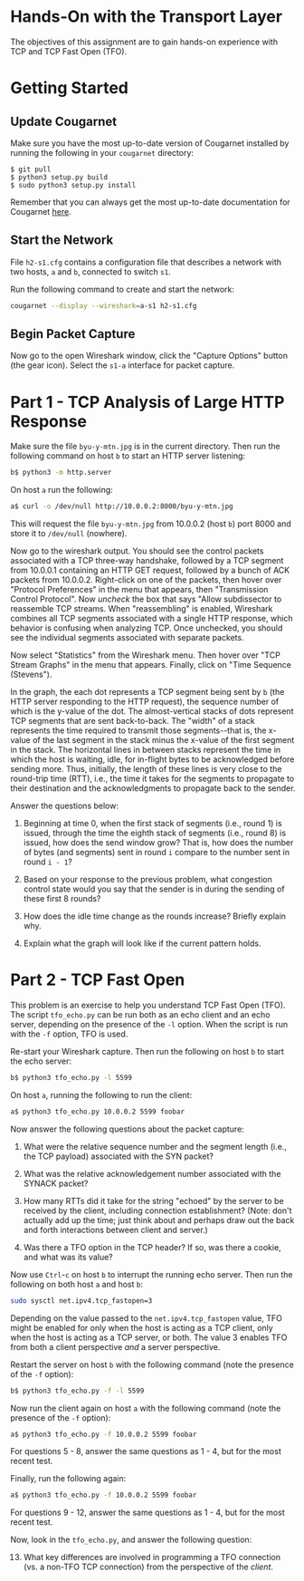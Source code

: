 # Hands-On with the Transport Layer

The objectives of this assignment are to gain hands-on experience with TCP and
TCP Fast Open (TFO).


# Getting Started

 
## Update Cougarnet

Make sure you have the most up-to-date version of Cougarnet installed by
running the following in your `cougarnet` directory:

```
$ git pull
$ python3 setup.py build
$ sudo python3 setup.py install
```

Remember that you can always get the most up-to-date documentation for
Cougarnet [here](https://github.com/cdeccio/cougarnet/blob/main/README.md).


## Start the Network

File `h2-s1.cfg` contains a configuration file that describes a network with
two hosts, `a` and `b`, connected to switch `s1`.

Run the following command to create and start the network:

```bash
cougarnet --display --wireshark=a-s1 h2-s1.cfg
```


## Begin Packet Capture
Now go to the open Wireshark window, click the "Capture Options" button (the
gear icon).  Select the `s1-a` interface for packet capture.


# Part 1 - TCP Analysis of Large HTTP Response

Make sure the file `byu-y-mtn.jpg` is in the current directory.  Then run the
following command on host `b` to start an HTTP server listening:

```bash
b$ python3 -m http.server
```

On host `a` run the following:

```bash
a$ curl -o /dev/null http://10.0.0.2:8000/byu-y-mtn.jpg
```

This will request the file `byu-y-mtn.jpg` from 10.0.0.2 (host `b`) port 8000
and store it to `/dev/null` (nowhere).

Now go to the wireshark output.  You should see the control packets associated
with a TCP three-way handshake, followed by a TCP segment from 10.0.0.1
containing an HTTP GET request, followed by a bunch of ACK packets from
10.0.0.2.  Right-click on one of the packets, then hover over "Protocol
Preferences" in the menu that appears, then "Transmission Control Protocol".
Now _uncheck_ the box that says "Allow subdissector to reassemble TCP streams.
When "reassembling" is enabled, Wireshark combines all TCP segments associated
with a single HTTP response, which behavior is confusing when analyzing TCP.
Once unchecked, you should see the individual segments associated with separate
packets.

Now select "Statistics" from the Wireshark menu.  Then hover over "TCP Stream
Graphs" in the menu that appears.  Finally, click on "Time Sequence (Stevens").

In the graph, the each dot represents a TCP segment being sent by `b` (the HTTP
server responding to the HTTP request), the sequence number of which is the
y-value of the dot.  The almost-vertical stacks of dots represent TCP segments
that are sent back-to-back.  The "width" of a stack represents the time
required to transmit those segments--that is, the x-value of the last segment
in the stack minus the x-value of the first segment in the stack.  The
horizontal lines in between stacks represent the time in which the host is
waiting, idle, for in-flight bytes to be acknowledged before sending more.
Thus, initially, the length of these lines is very close to the round-trip time
(RTT), i.e., the time it takes for the segments to propagate to their
destination and the acknowledgments to propagate back to the sender.  

Answer the questions below:

 1. Beginning at time 0, when the first stack of segments (i.e., round 1) is
    issued, through the time the eighth stack of segments (i.e., round 8) is
    issued, how does the send window grow?  That is, how does the number of
    bytes (and segments) sent in round `i` compare to the number sent in round
    `i - 1`?

 2. Based on your response to the previous problem, what congestion control
    state would you say that the sender is in during the sending of these first
    8 rounds?

 3. How does the idle time change as the rounds increase?  Briefly explain why.

 4. Explain what the graph will look like if the current pattern holds.


# Part 2 - TCP Fast Open

This problem is an exercise to help you understand TCP Fast Open (TFO).  The
script `tfo_echo.py` can be run both as an echo client and an echo server,
depending on the presence of the `-l` option.  When the script is run with the
`-f` option, TFO is used.

Re-start your Wireshark capture.  Then run the following on host `b` to start
the echo server:

```bash
b$ python3 tfo_echo.py -l 5599
```

On host `a`, running the following to run the client:

```bash
a$ python3 tfo_echo.py 10.0.0.2 5599 foobar
```

Now answer the following questions about the packet capture:

 1. What were the relative sequence number and the segment length (i.e., the
    TCP payload) associated with the SYN packet?

 2. What was the relative acknowledgement number associated with the SYNACK packet?

 3. How many RTTs did it take for the string "echoed" by the server to be
    received by the client, including connection establishment?  (Note: don't
    actually add up the time; just think about and perhaps draw out the back
    and forth interactions between client and server.)

 4. Was there a TFO option in the TCP header?  If so, was there a cookie, and
    what was its value?

Now use `Ctrl`-`c` on host `b` to interrupt the running echo server.  Then run
the following on both host `a` and host `b`:

```bash
sudo sysctl net.ipv4.tcp_fastopen=3
```

Depending on the value passed to the `net.ipv4.tcp_fastopen` value, TFO might
be enabled for only when the host is acting as a TCP client, only when the host
is acting as a TCP server, or both.  The value 3 enables TFO from both a client
perspective _and_ a server perspective.

Restart the server on host `b` with the following command (note the presence of
the `-f` option):

```bash
b$ python3 tfo_echo.py -f -l 5599
```

Now run the client again on host `a` with the following command (note the
presence of the `-f` option):

```bash
a$ python3 tfo_echo.py -f 10.0.0.2 5599 foobar
```

For questions 5 - 8, answer the same questions as 1 - 4, but for the most
recent test.

Finally, run the following again:

```bash
a$ python3 tfo_echo.py -f 10.0.0.2 5599 foobar
```

For questions 9 - 12, answer the same questions as 1 - 4, but for the most
recent test.

Now, look in the `tfo_echo.py`, and answer the following question:

 13. What key differences are involved in programming a TFO connection (vs. a
     non-TFO TCP connection) from the perspective of the _client_.

